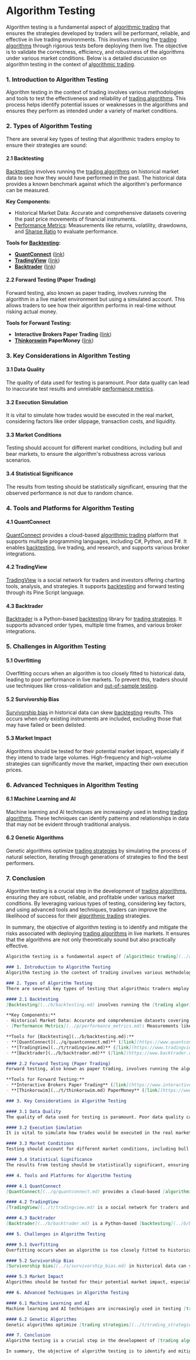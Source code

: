 # Algorithm Testing

Algorithm testing is a fundamental aspect of [algorithmic trading](../a/algorithmic_trading.md) that ensures the strategies developed by traders will be performant, reliable, and effective in live trading environments. This involves running the [trading algorithms](../t/trading_algorithms.md) through rigorous tests before deploying them live. The objective is to validate the correctness, efficiency, and robustness of the algorithms under various market conditions. Below is a detailed discussion on algorithm testing in the context of [algorithmic trading](../a/algorithmic_trading.md).

### 1. Introduction to Algorithm Testing
Algorithm testing in the context of trading involves various methodologies and tools to test the effectiveness and reliability of [trading algorithms](../t/trading_algorithms.md). This process helps identify potential issues or weaknesses in the algorithms and ensures they perform as intended under a variety of market conditions.

### 2. Types of Algorithm Testing
There are several key types of testing that algorithmic traders employ to ensure their strategies are sound:

#### 2.1 Backtesting
[Backtesting](../b/backtesting.md) involves running the [trading algorithms](../t/trading_algorithms.md) on historical market data to see how they would have performed in the past. The historical data provides a known benchmark against which the algorithm's performance can be measured.

**Key Components:**
- Historical Market Data: Accurate and comprehensive datasets covering the past price movements of financial instruments.
- [Performance Metrics](../p/performance_metrics.md): Measurements like returns, volatility, drawdowns, and [Sharpe Ratio](../s/sharpe_ratio.md) to evaluate performance.

**Tools for [Backtesting](../b/backtesting.md):**
- **[QuantConnect](../q/quantconnect.md)** ([link](https://www.quantconnect.com/))
- **[TradingView](../t/tradingview.md)** ([link](https://www.tradingview.com/))
- **[Backtrader](../b/backtrader.md)** ([link](https://www.backtrader.com/))

#### 2.2 Forward Testing (Paper Trading)
Forward testing, also known as paper trading, involves running the algorithm in a live market environment but using a simulated account. This allows traders to see how their algorithm performs in real-time without risking actual money.

**Tools for Forward Testing:**
- **Interactive Brokers Paper Trading** ([link](https://www.interactivebrokers.com/))
- **[Thinkorswim](../t/thinkorswim.md) PaperMoney** ([link](https://www.tdameritrade.com/tools-and-platforms/thinkorswim.page))

### 3. Key Considerations in Algorithm Testing

#### 3.1 Data Quality
The quality of data used for testing is paramount. Poor data quality can lead to inaccurate test results and unreliable [performance metrics](../p/performance_metrics.md).

#### 3.2 Execution Simulation
It is vital to simulate how trades would be executed in the real market, considering factors like order slippage, transaction costs, and liquidity.

#### 3.3 Market Conditions
Testing should account for different market conditions, including bull and bear markets, to ensure the algorithm's robustness across various scenarios.

#### 3.4 Statistical Significance
The results from testing should be statistically significant, ensuring that the observed performance is not due to random chance.

### 4. Tools and Platforms for Algorithm Testing

#### 4.1 QuantConnect
[QuantConnect](../q/quantconnect.md) provides a cloud-based [algorithmic trading](../a/algorithmic_trading.md) platform that supports multiple programming languages, including C#, Python, and F#. It enables [backtesting](../b/backtesting.md), live trading, and research, and supports various broker integrations.

#### 4.2 TradingView
[TradingView](../t/tradingview.md) is a social network for traders and investors offering charting tools, analysis, and strategies. It supports [backtesting](../b/backtesting.md) and forward testing through its Pine Script language.

#### 4.3 Backtrader
[Backtrader](../b/backtrader.md) is a Python-based [backtesting](../b/backtesting.md) library for [trading strategies](../t/trading_strategies.md). It supports advanced order types, multiple time frames, and various broker integrations.

### 5. Challenges in Algorithm Testing

#### 5.1 Overfitting
Overfitting occurs when an algorithm is too closely fitted to historical data, leading to poor performance in live markets. To prevent this, traders should use techniques like cross-validation and [out-of-sample testing](../o/out-of-sample_testing.md).

#### 5.2 Survivorship Bias
[Survivorship bias](../s/survivorship_bias.md) in historical data can skew [backtesting](../b/backtesting.md) results. This occurs when only existing instruments are included, excluding those that may have failed or been delisted.

#### 5.3 Market Impact
Algorithms should be tested for their potential market impact, especially if they intend to trade large volumes. High-frequency and high-volume strategies can significantly move the market, impacting their own execution prices.

### 6. Advanced Techniques in Algorithm Testing

#### 6.1 Machine Learning and AI
Machine learning and AI techniques are increasingly used in testing [trading algorithms](../t/trading_algorithms.md). These techniques can identify patterns and relationships in data that may not be evident through traditional analysis.

#### 6.2 Genetic Algorithms
Genetic algorithms optimize [trading strategies](../t/trading_strategies.md) by simulating the process of natural selection, iterating through generations of strategies to find the best performers.

### 7. Conclusion
Algorithm testing is a crucial step in the development of [trading algorithms](../t/trading_algorithms.md), ensuring they are robust, reliable, and profitable under various market conditions. By leveraging various types of testing, considering key factors, and using advanced tools and techniques, traders can improve the likelihood of success for their [algorithmic trading](../a/algorithmic_trading.md) strategies.

In summary, the objective of algorithm testing is to identify and mitigate the risks associated with deploying [trading algorithms](../t/trading_algorithms.md) in live markets. It ensures that the algorithms are not only theoretically sound but also practically effective.

```markdown
Algorithm testing is a fundamental aspect of [algorithmic trading](../a/algorithmic_trading.md) that ensures the strategies developed by traders will be performant, reliable, and effective in live trading environments. This involves running the [trading algorithms](../t/trading_algorithms.md) through rigorous tests before deploying them live. The objective is to validate the correctness, efficiency, and robustness of the algorithms under various market conditions. Below is a detailed discussion on algorithm testing in the context of [algorithmic trading](../a/algorithmic_trading.md).

### 1. Introduction to Algorithm Testing
Algorithm testing in the context of trading involves various methodologies and tools to test the effectiveness and reliability of [trading algorithms](../t/trading_algorithms.md). This process helps identify potential issues or weaknesses in the algorithms and ensures they perform as intended under a variety of market conditions.

### 2. Types of Algorithm Testing
There are several key types of testing that algorithmic traders employ to ensure their strategies are sound:

#### 2.1 Backtesting
[Backtesting](../b/backtesting.md) involves running the [trading algorithms](../t/trading_algorithms.md) on historical market data to see how they would have performed in the past. The historical data provides a known benchmark against which the algorithm's performance can be measured.

**Key Components:**
- Historical Market Data: Accurate and comprehensive datasets covering the past price movements of financial instruments.
- [Performance Metrics](../p/performance_metrics.md): Measurements like returns, volatility, drawdowns, and [Sharpe Ratio](../s/sharpe_ratio.md) to evaluate performance.

**Tools for [Backtesting](../b/backtesting.md):**
- **[QuantConnect](../q/quantconnect.md)** ([link](https://www.quantconnect.com/))
- **[TradingView](../t/tradingview.md)** ([link](https://www.tradingview.com/))
- **[Backtrader](../b/backtrader.md)** ([link](https://www.backtrader.com/))

#### 2.2 Forward Testing (Paper Trading)
Forward testing, also known as paper trading, involves running the algorithm in a live market environment but using a simulated account. This allows traders to see how their algorithm performs in real-time without risking actual money.

**Tools for Forward Testing:**
- **Interactive Brokers Paper Trading** ([link](https://www.interactivebrokers.com/))
- **[Thinkorswim](../t/thinkorswim.md) PaperMoney** ([link](https://www.tdameritrade.com/tools-and-platforms/thinkorswim.page))

### 3. Key Considerations in Algorithm Testing

#### 3.1 Data Quality
The quality of data used for testing is paramount. Poor data quality can lead to inaccurate test results and unreliable [performance metrics](../p/performance_metrics.md).

#### 3.2 Execution Simulation
It is vital to simulate how trades would be executed in the real market, considering factors like order slippage, transaction costs, and liquidity.

#### 3.3 Market Conditions
Testing should account for different market conditions, including bull and bear markets, to ensure the algorithm's robustness across various scenarios.

#### 3.4 Statistical Significance
The results from testing should be statistically significant, ensuring that the observed performance is not due to random chance.

### 4. Tools and Platforms for Algorithm Testing

#### 4.1 QuantConnect
[QuantConnect](../q/quantconnect.md) provides a cloud-based [algorithmic trading](../a/algorithmic_trading.md) platform that supports multiple programming languages, including C#, Python, and F#. It enables [backtesting](../b/backtesting.md), live trading, and research, and supports various broker integrations.

#### 4.2 TradingView
[TradingView](../t/tradingview.md) is a social network for traders and investors offering charting tools, analysis, and strategies. It supports [backtesting](../b/backtesting.md) and forward testing through its Pine Script language.

#### 4.3 Backtrader
[Backtrader](../b/backtrader.md) is a Python-based [backtesting](../b/backtesting.md) library for [trading strategies](../t/trading_strategies.md). It supports advanced order types, multiple time frames, and various broker integrations.

### 5. Challenges in Algorithm Testing

#### 5.1 Overfitting
Overfitting occurs when an algorithm is too closely fitted to historical data, leading to poor performance in live markets. To prevent this, traders should use techniques like cross-validation and [out-of-sample testing](../o/out-of-sample_testing.md).

#### 5.2 Survivorship Bias
[Survivorship bias](../s/survivorship_bias.md) in historical data can skew [backtesting](../b/backtesting.md) results. This occurs when only existing instruments are included, excluding those that may have failed or been delisted.

#### 5.3 Market Impact
Algorithms should be tested for their potential market impact, especially if they intend to trade large volumes. High-frequency and high-volume strategies can significantly move the market, impacting their own execution prices.

### 6. Advanced Techniques in Algorithm Testing

#### 6.1 Machine Learning and AI
Machine learning and AI techniques are increasingly used in testing [trading algorithms](../t/trading_algorithms.md). These techniques can identify patterns and relationships in data that may not be evident through traditional analysis.

#### 6.2 Genetic Algorithms
Genetic algorithms optimize [trading strategies](../t/trading_strategies.md) by simulating the process of natural selection, iterating through generations of strategies to find the best performers.

### 7. Conclusion
Algorithm testing is a crucial step in the development of [trading algorithms](../t/trading_algorithms.md), ensuring they are robust, reliable, and profitable under various market conditions. By leveraging various types of testing, considering key factors, and using advanced tools and techniques, traders can improve the likelihood of success for their [algorithmic trading](../a/algorithmic_trading.md) strategies.

In summary, the objective of algorithm testing is to identify and mitigate the risks associated with deploying [trading algorithms](../t/trading_algorithms.md) in live markets. It ensures that the algorithms are not only theoretically sound but also practically effective.
```